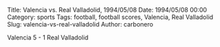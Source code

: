 Title: Valencia vs. Real Valladolid, 1994/05/08
Date: 1994/05/08 00:00
Category: sports
Tags: football, football scores, Valencia, Real Valladolid
Slug: valencia-vs-real-valladolid
Author: carbonero


Valencia 5 - 1 Real Valladolid
